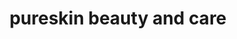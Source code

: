 ---
title: "pureskin beauty and care"
url: /duesseldorf/pureskin-beauty-and-care/
shop: Kosmetik
---